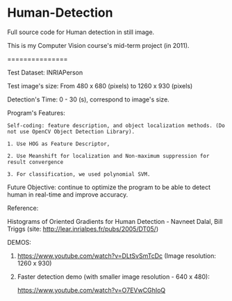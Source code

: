 Human-Detection
===============

Full source code for Human detection in still image.

This is my Computer Vision course's mid-term project (in 2011).

===============

Test Dataset: INRIAPerson

Test image's size: From 480 x 680 (pixels)  to   1260 x 930 (pixels)

Detection's Time:    0 - 30 (s), correspond to image's size.


Program's Features:

    Self-coding: feature description, and object localization methods. (Do not use OpenCV Object Detection Library).
    
    1. Use HOG as Feature Descriptor, 
    
    2. Use Meanshift for localization and Non-maximum suppression for result convergence
    
    3. For classification, we used polynomial SVM.

Future Objective: continue to optimize the program to be able to detect human in real-time and improve accuracy.


Reference: 

Histograms of Oriented Gradients for Human Detection - Navneet Dalal, Bill Triggs (site: http://lear.inrialpes.fr/pubs/2005/DT05/)



DEMOS:

1. https://www.youtube.com/watch?v=DLtSvSmTcDc (Image resolution: 1260 x 930)

2. Faster detection demo (with smaller image resolution - 640 x 480): 

    https://www.youtube.com/watch?v=O7EVwCGhIoQ
